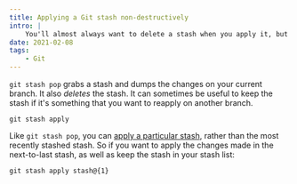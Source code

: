 ```yaml
---
title: Applying a Git stash non-destructively
intro: |
    You'll almost always want to delete a stash when you apply it, but if for some reason you need to keep the stash around, Git lets you do that.
date: 2021-02-08
tags:
    - Git
---
```


`git stash pop` grabs a stash and dumps the changes on your current branch. It also *deletes* the stash. It can sometimes be useful to keep the stash if it's something that you want to reapply on another branch.

```git
git stash apply
```

Like `git stash pop`, you can [apply a particular stash](choosing-a-stash-from-the-list), rather than the most recently stashed stash. So if you want to apply the changes made in the next-to-last stash, as well as keep the stash in your stash list:

```git
git stash apply stash@{1}
```
